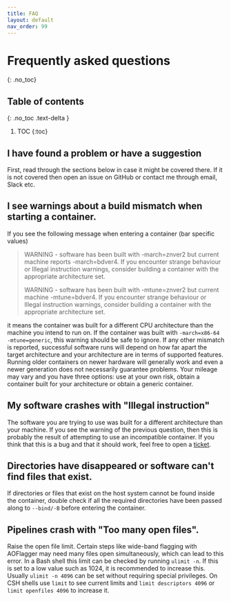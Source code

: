 ```yaml
---
title: FAQ
layout: default
nav_order: 99
---
```


# Frequently asked questions
{: .no_toc}

## Table of contents
{: .no_toc .text-delta }

1. TOC
{:toc}

## I have found a problem or have a suggestion
First, read through the sections below in case it might be covered there. If it is not covered then open an issue on GitHub or contact me through email, Slack etc.

## I see warnings about a build mismatch when starting a container.
If you see the following message when entering a container (bar specific values)

> WARNING - software has been built with -march=znver2 but current machine reports -march=bdver4.
> If you encounter strange behaviour or Illegal instruction warnings, consider building a container with the appropriate architecture set.
>
> WARNING - software has been built with -mtune=znver2 but current machine -mtune=bdver4.
> If you encounter strange behaviour or Illegal instruction warnings, consider building a container with the appropriate architecture set.

it means the container was built for a different CPU architecture than the machine you intend to run on. If the container was built with `-march=x86-64 -mtune=generic`, this warning should be safe to ignore. If any other mismatch is reported, successful software runs will depend on how far apart the target architecture and your architecture are in terms of supported features. Running older containers on newer hardware will generally work and even a newer generation does not necessarily guarantee problems. Your mileage may vary and you have three options: use at your own risk, obtain a container built for your architecture or obtain a generic container.

## My software crashes with "Illegal instruction"
The software you are trying to use was built for a different architecture than your machine. If you see the warning of the previous question, then this is probably the result of attempting to use an incompatible container. If you think that this is a bug and that it should work, feel free to open a [ticket](https://github.com/tikk3r/lofar-grid-hpccloud/issues).

## Directories have disappeared or software can't find files that exist.
If directories or files that exist on the host system cannot be found inside the container, double check if all the required directories have been passed along to `--bind/-B` before entering the container.

## Pipelines crash with "Too many open files".
Raise the open file limit. Certain steps like wide-band flagging with AOFlagger may need many files open simultaneously, which can lead to this error. In a Bash shell this limit can be checked by running `ulimit -n`. If this is set to a low value such as 1024, it is recommended to increase this. Usually `ulimit -n 4096` can be set without requiring special privileges. On CSH shells use `limit` to see current limits and `limit descriptors 4096` or `limit openfiles 4096` to increase it.